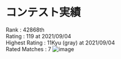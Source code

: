 # コンテスト実績
Rank : 42868th \
Rating : 119 at 2021/09/04\
Highest Rating : 11Kyu (gray) at 2021/09/04 \
Rated Matches : 7
![image](https://user-images.githubusercontent.com/33048775/132097697-bab3a9ca-a2ba-48ee-9201-a7d7c2f6559a.png)
